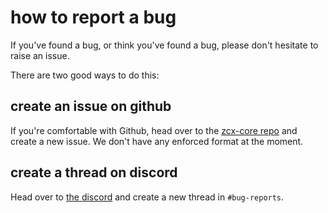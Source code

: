 # how to report a bug

If you've found a bug, or think you've found a bug, please don't hesitate to raise an issue.

There are two good ways to do this:

## create an issue on github

If you're comfortable with Github, head over to the [zcx-core repo](https://github.com/odisfm/zcx-docs/issues) and create a new issue. We don't have any enforced format at the moment.

## create a thread on discord

Head over to [the discord](https://discord.zcxcore.com) and create a new thread in `#bug-reports`.
